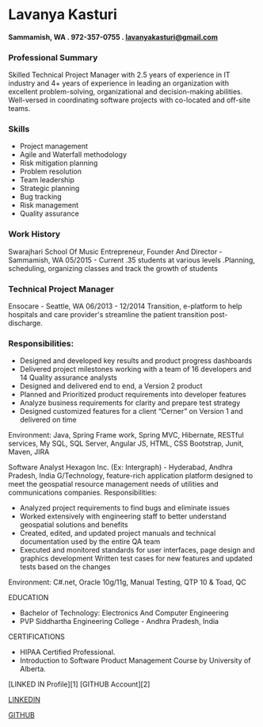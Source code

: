  # Lavanya Kasturi
 ####  Sammamish, WA  . 972-357-0755  . lavanyakasturi@gmail.com

### Professional Summary 
Skilled Technical Project Manager with 2.5 years of experience in IT industry and 4+ years of experience in leading an organization with excellent problem-solving, organizational and decision-making abilities. Well-versed in coordinating software projects with co-located and off-site teams.

### Skills
* Project management                     
* Agile and Waterfall methodology                    
* Risk mitigation planning               
* Problem resolution 
* Team leadership                           
* Strategic planning 
* Bug tracking
* Risk management 
* Quality assurance 

### Work History
Swarajhari School Of Music 
Entrepreneur, Founder And Director - Sammamish, WA                                                            05/2015 - Current
.35 students at various levels 
.Planning, scheduling, organizing classes and track the growth of students

### Technical Project Manager
Ensocare - Seattle, WA                                                                                         06/2013 - 12/2014
Transition, e-platform to help hospitals and care provider's streamline the patient transition post-discharge. 
### Responsibilities:
* Designed and developed key results and product progress dashboards 
* Delivered project milestones working with a team of 16 developers and 14 Quality assurance analysts 
* Designed and delivered end to end, a Version 2 product 
* Planned and Prioritized product requirements into developer features 
* Analyze business requirements for clarity and prepare test strategy 
* Designed customized features for a client “Cerner” on Version 1 and delivered on time 

Environment: Java, Spring Frame work, Spring MVC, Hibernate, RESTful services, My SQL, SQL Server, Angular JS, HTML, CSS Bootstrap, Junit, Maven, JIRA

Software Analyst 
Hexagon Inc. (Ex: Intergraph) - Hyderabad, Andhra Pradesh, India 
G/Technology, feature-rich application platform designed to meet the geospatial resource management needs of utilities and communications companies.
Responsibilities:
* Analyzed project requirements to find bugs and eliminate issues 
* Worked extensively with engineering staff to better understand geospatial solutions and benefits 
* Created, edited, and updated project manuals and technical documentation used by the entire QA team 
* Executed and monitored standards for user interfaces, page design and graphics development Written test cases for new features and updated tests based on the changes

Environment: C#.net, Oracle 10g/11g, Manual Testing, QTP 10 & Toad, QC

EDUCATION
* Bachelor of Technology: Electronics And Computer Engineering
* PVP Siddhartha Engineering College - Andhra Pradesh, India

CERTIFICATIONS
* HIPAA Certified Professional. 
* Introduction to Software Product Management Course by University of Alberta.

[LINKED IN Profile][1]
[GITHUB Account][2]

[LINKEDIN](https://www.linkedin.com/in/lavanya-kasturi-2533b526)

[GITHUB](https://github.com/LakshmiLavanyaKasturi)

